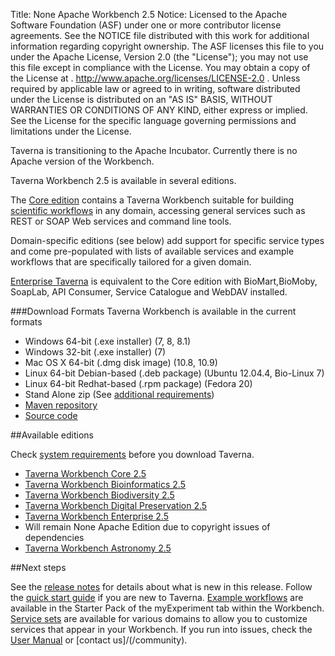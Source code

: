 Title:     None Apache Workbench 2.5
Notice:    Licensed to the Apache Software Foundation (ASF) under one
           or more contributor license agreements.  See the NOTICE file
           distributed with this work for additional information
           regarding copyright ownership.  The ASF licenses this file
           to you under the Apache License, Version 2.0 (the
           "License"); you may not use this file except in compliance
           with the License.  You may obtain a copy of the License at
           .
             http://www.apache.org/licenses/LICENSE-2.0
           .
           Unless required by applicable law or agreed to in writing,
           software distributed under the License is distributed on an
           "AS IS" BASIS, WITHOUT WARRANTIES OR CONDITIONS OF ANY
           KIND, either express or implied.  See the License for the
           specific language governing permissions and limitations
           under the License.

<div class="alert alert-info" role="alert"><p><span class="glyphicon glyphicon-info-sign" aria-hidden="true"></span>
Taverna is transitioning to the Apache Incubator. 
Currently there is no Apache version of the Workbench.
</div>

Taverna Workbench 2.5 is available in several editions.

The [Core edition](/download/workbench/2-5/core/) contains a Taverna Workbench suitable for 
   building [scientific workflows](/introduction/why-use-workflows/) in any domain, 
   accessing general services such as REST or SOAP Web services and command line tools.

Domain-specific editions (see below) add support for specific service types and come 
   pre-populated with lists of available services and example workflows that are specifically 
   tailored for a given domain.

[Enterprise Taverna](/download/workbench/2-5/enterprise/) is equivalent to the 
   Core edition with  BioMart,BioMoby, SoapLab, API Consumer, Service Catalogue and 
   WebDAV installed.

###Download Formats
Taverna Workbench is available in the current formats

 - Windows 64-bit (.exe installer) (7, 8, 8.1)
 - Windows 32-bit (.exe installer) (7) 
 - Mac OS X 64-bit (.dmg disk image) (10.8, 10.9)
 - Linux 64-bit Debian-based (.deb package) (Ubuntu 12.04.4, Bio-Linux 7)
 - Linux 64-bit Redhat-based (.rpm package) (Fedora 20)
 - Stand Alone zip (See [additional requirements](/download/workbench/standalone-requirements))
 - [Maven repository](/download/maven)
 - [Source code](/code)

##Available editions

Check [system requirements](/download/workbench/system-requirements) before you download 
  Taverna. 

 - [Taverna Workbench Core 2.5](/download/workbench/core/)
 - [Taverna Workbench Bioinformatics 2.5](/download/workbench/bioinformatics/)
 - [Taverna Workbench Biodiversity 2.5](/download/workbench/biodiversity/)
 - [Taverna Workbench Digital Preservation 2.5](/download/workbench/digital-preservation/)
 - [Taverna Workbench Enterprise 2.5](/download/workbench/enterprise/)
 - Will remain None Apache Edition due to copyright issues of dependencies  
  - [Taverna Workbench Astronomy 2.5](http://www.taverna.org.uk/download/workbench/2-5/astronom)

##Next steps

See the [release notes](/documentation/workbench/release-notes) for details about what is new 
   in this release. 
Follow the [quick start guide](/documentation/quick-start-guide) if you are new to Taverna.
[Example workflows](/documentation/example-workflows) are available in the Starter Pack of 
  the myExperiment tab within the Workbench.
[Service sets](/documentation/service-sets) are available for various domains to allow you to 
  customize services that appear in your Workbench.
If you run into issues, check the [User Manual](http://dev.mygrid.org.uk/wiki/display/taverna)
   or [contact us]/(/community).
